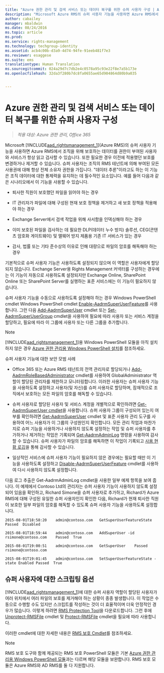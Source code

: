 ```yaml
---
title: "Azure 권한 관리 및 검색 서비스 또는 데이터 복구를 위한 슈퍼 사용자 구성 | Azure RMS"
description: "Microsoft Azure RMS의 슈퍼 사용자 기능을 사용하면 Azure RMS에서 조직을 위해 보호하는 데이터를 권한이 부여된 사용자와 서비스가 항상 읽고 검사할 수 있습니다. 또한 필요한 경우 이전에 적용했던 보호를 변경하거나 제거할 수 있습니다. 슈퍼 사용자는 조직의 RMS 테넌트에 의해 부여된 모든 사용권에 대해 항상 전체 소유자 권한을 가집니다. ‘데이터 추론’이라고도 하는 이 기능은 조직 데이터에 대한 통제력을 유지하는 데 필수적인 요소입니다."
author: cabailey
manager: mbaldwin
ms.date: 08/24/2016
ms.topic: article
ms.prod: 
ms.service: rights-management
ms.technology: techgroup-identity
ms.assetid: acb4c00b-d3a9-4d74-94fe-91eeb481f7e3
ms.reviewer: esaggese
ms.suite: ems
translationtype: Human Translation
ms.sourcegitcommit: 024a29d7c7db2e4c0578a95c93e22f8e7a5b173e
ms.openlocfilehash: 32da3f280b7dc8fa0655ae65d904864d80b9a035


---
```


# Azure 권한 관리 및 검색 서비스 또는 데이터 복구를 위한 슈퍼 사용자 구성

>*적용 대상: Azure 권한 관리, Office 365*

Microsoft [!INCLUDE[aad_rightsmanagement_1](../includes/aad_rightsmanagement_1_md.md)](Azure RMS)의 슈퍼 사용자 기능을 사용하면 Azure RMS에서 조직을 위해 보호하는 데이터를 권한이 부여된 사용자와 서비스가 항상 읽고 검사할 수 있습니다. 또한 필요한 경우 이전에 적용했던 보호를 변경하거나 제거할 수 있습니다. 슈퍼 사용자는 조직의 RMS 테넌트에 의해 부여된 모든 사용권에 대해 항상 전체 소유자 권한을 가집니다. "데이터 추론"이라고도 하는 이 기능은 조직 데이터에 대한 통제력을 유지하는 데 필수적인 요소입니다. 예를 들어 다음과 같은 시나리오에서 이 기능을 사용할 수 있습니다.

-   퇴사한 직원이 보호했던 파일을 읽어야 하는 경우

-   IT 관리자가 파일에 대해 구성된 현재 보호 정책을 제거하고 새 보호 정책을 적용해야 하는 경우

-   Exchange Server에서 검색 작업을 위해 사서함을 인덱싱해야 하는 경우

-   이미 보호된 파일을 검사하는 데 필요한 DLP(데이터 누수 방지) 솔루션, CEG(콘텐츠 암호화 게이트웨이) 및 맬웨어 방지 제품용 기존 IT 서비스가 있는 경우

-   감사, 법률 또는 기타 준수상의 이유로 인해 대량으로 파일의 암호를 해독해야 하는 경우

기본적으로 슈퍼 사용자 기능은 사용하도록 설정되지 않으며 이 역할은 사용자에게 할당되지 않습니다. Exchange Server용 Rights Management 커넥터를 구성하는 경우에는 이 기능이 자동으로 사용하도록 설정되지만 Exchange Online, SharePoint Online 또는 SharePoint Server를 실행하는 표준 서비스에는 이 기능이 필요하지 않습니다.

슈퍼 사용자 기능을 수동으로 사용하도록 설정해야 하는 경우 Windows PowerShell cmdlet Windows PowerShell cmdlet [Enable-AadrmSuperUserFeature](https://msdn.microsoft.com/library/azure/dn629400.aspx)를 사용합니다. 그런 다음 [Add-AadrmSuperUser](https://msdn.microsoft.com/library/azure/dn629411.aspx) cmdlet 또는 [Set-AadrmSuperUserGroup](https://msdn.microsoft.com/library/azure/mt653943.aspx) cmdlet을 사용하여 필요에 따라 사용자 또는 서비스 계정을 할당하고, 필요에 따라 이 그룹에 사용자 또는 다른 그룹을 추가합니다. 

> [!NOTE]
> [!INCLUDE[aad_rightsmanagement_1](../includes/aad_rightsmanagement_1_md.md)]용 Windows PowerShell 모듈을 아직 설치하지 않은 경우 [Azure 권한 관리용 Windows PowerShell 설치](install-powershell.md)를 참조하세요.

슈퍼 사용자 기능에 대한 보안 모범 사례

-   Office 365 또는 Azure RMS 테넌트의 전역 관리자로 할당되거나 [Add-AadrmRoleBasedAdministrator](https://msdn.microsoft.com/library/azure/dn629417.aspx) cmdlet를 사용하여 GlobalAdministrator 역할이 할당된 관리자를 제한하고 모니터링합니다. 이러한 사용자는 슈퍼 사용자 기능을 사용하도록 설정하고 사용자(및 자신)를 슈퍼 사용자로 할당하며, 잠재적으로 조직에서 보호하는 모든 파일의 암호를 해독할 수 있습니다.

-   슈퍼 사용자로 할당된 사용자 및 서비스 계정을 개별적으로 확인하려면 [Get-AadrmSuperUser cmdlet](https://msdn.microsoft.com/library/azure/dn629408.aspx)을 사용합니다. 슈퍼 사용자 그룹이 구성되어 있는지 여부를 확인하려면 [Get-AadrmSuperUser](https://msdn.microsoft.com/library/azure/mt653942.aspx) cmdlet 및 표준 사용자 관리 도구를 사용하여 어느 사용자가 이 그룹의 구성원인지 확인합니다. 모든 관리 작업과 마찬가지로 슈퍼 기능을 사용하거나 사용하지 않도록 설정하는 작업 및 슈퍼 사용자를 추가하거나 제거하는 작업은 기록되며 [Get-AadrmAdminLog](https://msdn.microsoft.com/library/azure/dn629430.aspx) 명령을 사용하여 감사할 수 있습니다. 슈퍼 사용자가 파일의 암호를 해독하면 이 작업이 기록되고 [사용 현황 로깅](log-analyze-usage.md)을 통해 감사할 수 있습니다.

-   일상적인 서비스에 슈퍼 사용자 기능이 필요하지 않은 경우에는 필요할 때만 이 기능을 사용하도록 설정하고 [Disable-AadrmSuperUserFeature](https://msdn.microsoft.com/library/azure/dn629428.aspx) cmdlet를 사용하여 다시 사용하지 않도록 설정합니다.

다음 로그 추출은 Get-AadrmAdminLog cmdlet을 사용한 일부 예제 항목을 보여 줍니다. 이 예제에서 Contoso Ltd의 관리자는 슈퍼 사용자 기능이 사용하지 않도록 설정되어 있음을 확인하고, Richard Simone을 슈퍼 사용자로 추가하고, Richard가 Azure RMS에 대해 구성된 유일한 슈퍼 사용자인지 확인한 다음, Richard가 현재 퇴사한 직원이 보호한 일부 파일의 암호를 해독할 수 있도록 슈퍼 사용자 기능을 사용하도록 설정합니다.

`2015-08-01T18:58:20    admin@contoso.com   GetSuperUserFeatureState    Passed  Disabled`

`2015-08-01T18:59:44    admin@contoso.com   AddSuperUser -id rsimone@contoso.com    Passed  True`

`2015-08-01T19:00:51    admin@contoso.com   GetSuperUser    Passed  rsimone@contoso.com`

`2015-08-01T19:01:45    admin@contoso.com   SetSuperUserFeatureState -state Enabled Passed  True`

## 슈퍼 사용자에 대한 스크립팅 옵션
[!INCLUDE[aad_rightsmanagement_1](../includes/aad_rightsmanagement_1_md.md)]에 대한 슈퍼 사용자 역할이 할당된 사용자가 여러 위치에서 여러 파일의 보호를 제거해야 하는 상황이 종종 발생합니다. 이 작업은 수동으로 수행할 수도 있지만 스크립트를 작성하는 것이 더 효율적이며 더욱 안정적인 경우가 많습니다. 이렇게 하려면 [RMS Protection Tool](http://www.microsoft.com/en-us/download/details.aspx?id=47256)을 다운로드합니다. 그런 후에 [Unprotect-RMSFile](https://msdn.microsoft.com/library/azure/mt433200.aspx) cmdlet 및 [Protect-RMSFile](https://msdn.microsoft.com/library/azure/mt433201.aspx) cmdlet을 필요에 따라 사용합니다.

이러한 cmdlet에 대한 자세한 내용은 [RMS 보호 Cmdlet](https://msdn.microsoft.com/library/azure/mt433195.aspx)를 참조하세요.

> [!NOTE]
> RMS 보호 도구와 함께 제공되는 RMS 보호 PowerShell 모듈은 기본 [Azure 권한 관리용 Windows PowerShell 모듈](administer-powershell.md)과는 다르며 해당 모듈을 보완합니다. RMS 보호 모듈은 Azure RMS와 AD RMS를 둘 다 지원합니다.





<!--HONumber=Aug16_HO4-->


